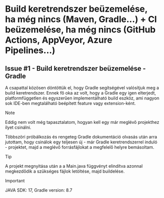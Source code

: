 # Build keretrendszer beüzemelése, ha még nincs (Maven, Gradle...) + CI beüzemelése, ha még nincs (GitHub Actions, AppVeyor, Azure Pipelines...)

## Issue #1 - Build keretrendszer beüzemelése - Gradle
A csapattal közösen döntöttük el, hogy Gradle segítségével valósítjuk meg a build keretrendszer. Ennek fő oka az volt, hogy a Gradle egy igen elterjedt, platformfüggetlen és egyszerűen implementálható build eszköz, ami nagyon sok IDE-ben megtalálható beépített feature vagy extension-ként.

> [!NOTE]
> Eddig nem volt még tapasztalatom, hogyan kell egy már meglévő projekthez ilyet csinálni. 

Többszöri próbálkozás és rengeteg Gradle dokumentáció olvasás után arra jutottam, hogy csinálok egy teljesen új - már Gradle keretrendszerrel induló - projektet, majd a meglévő forrásfájlokat a megfelelő helyre bemásoltam.

> [!TIP]
> A projekt megnyitása után a a Main.java függvényt elindítva azonnal megkezdődik a szükséges fájlok letöltése, majd buildelése.

> [!IMPORTANT]
> JAVA SDK: 17, 
> Gradle version: 8.7
